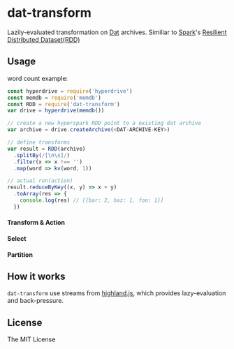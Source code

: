 # dat-transform

Lazily-evaluated transformation on [Dat](http://dat-data.com/) archives.
Similiar to [Spark](http://spark.apache.org)'s [Resilient Distributed Dataset(RDD)](https://amplab.cs.berkeley.edu/wp-content/uploads/2012/01/nsdi_spark.pdf)

## Usage

word count example:

```js
const hyperdrive = require('hyperdrive')
const memdb = require('memdb')
const RDD = require('dat-transform')
var drive = hyperdrive(memdb())

// create a new hyperspark RDD point to a existing dat archive
var archive = drive.createArchive(<DAT-ARCHIVE-KEY>)

// define transforms
var result = RDD(archive)
  .splitBy(/[\n\s]/)
  .filter(x => x !== '')
  .map(word => kv(word, 1))

// actual run(action)
result.reduceByKey((x, y) => x + y)
  .toArray(res => {
    console.log(res) // [{bar: 2, baz: 1, foo: 1}]
  })
```

#### Transform & Action

#### Select

#### Partition

## How it works

`dat-transform` use streams from [highland.js](http://highlandjs.org/), which provides lazy-evaluation and back-pressure.

## License

The MIT License
